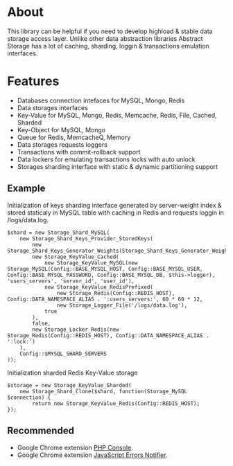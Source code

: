 # About

This library can be helpful if you need to develop highload & stable data storage access layer. Unlike other data abstraction libraries Abstract Storage has a lot of caching, sharding, loggin & transactions emulation interfaces.

# Features

* Databases connection intefaces for MySQL, Mongo, Redis
* Data storages interfaces
 * Key-Value for MySQL, Mongo, Redis, Memcache, Redis, File, Cached, Sharded
 * Key-Object for MySQL, Mongo
 * Queue for Redis, MemcacheQ, Memory
* Data storages requests loggers
* Transactions with commit-rollback support
* Data lockers for emulating transactions locks with auto unlock
* Storages sharding interface with static & dynamic partitioning support


## Example

Initialization of keys sharding interface generated by server-weight index & stored staticaly in MySQL table with caching in Redis and requests loggin in /logs/data.log.

	$shard = new Storage_Shard_MySQL(
		new Storage_Shard_Keys_Provider_StoredKeys(
			new Storage_Shard_Keys_Generator_Weights(Storage_Shard_Keys_Generator_Weights::getWeightsFromMultiArray(Config::$MYSQL_SHARD_SERVERS)),
			new Storage_KeyValue_Cached(
				new Storage_KeyValue_MySQL(new Storage_MySQL(Config::BASE_MYSQL_HOST, Config::BASE_MYSQL_USER, Config::BASE_MYSQL_PASSWORD, Config::BASE_MYSQL_DB, $this->logger), 'users_servers', 'server_id', 'user_id'),
				new Storage_KeyValue_RedisPrefixed(
					new Storage_Redis(Config::REDIS_HOST), Config::DATA_NAMESPACE_ALIAS . ':users_servers:', 60 * 60 * 12,
					new Storage_Logger_File('/logs/data.log'),
				true
			),
			false,
			new Storage_Locker_Redis(new Storage_Redis(Config::REDIS_HOST), Config::DATA_NAMESPACE_ALIAS . ':lock:')
		),
		Config::$MYSQL_SHARD_SERVERS
	));
	
Initialization sharded Redis Key-Value storage
	
	$storage = new Storage_KeyValue_Sharded(
		new Storage_Shard_Clone($shard, function(Storage_MySQL $connection) {
			return new Storage_KeyValue_Redis(Config::REDIS_HOST);
	});

## Recommended
* Google Chrome extension <a href="http://goo.gl/b10YF">PHP Console</a>.
* Google Chrome extension <a href="http://goo.gl/kNix9">JavaScript Errors Notifier</a>.
